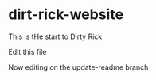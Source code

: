 # dirt-rick-website

This is tHe start to Dirty Rick

Edit this file

Now editing on the update-readme branch
